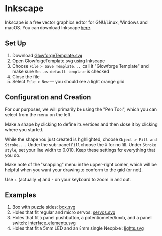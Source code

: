 # Inkscape
 
Inkscape is a free vector graphics editor for GNU/Linux, Windows and macOS. You can download Inkscape [here](https://inkscape.org/release/inkscape-1.2.2/).

<!-- A video tutorial can be found [here](https://drive.google.com/file/d/1h6DkFrqTs8azBbxr2fY-hahtvEaqBuQK/view?usp=drive_link), which you can follow as you read the instructions. -->


## Set Up

1. Download [GlowforgeTemplate.svg](cuts/GlowforgeTemplate.svg)
1. Open GlowforgeTemplate.svg using Inkscape
1. Choose `File > Save Template...`, call it "Glowforge Template" and make sure `Set as default template` is checked
1. Close the file
1. Select `File > New` — you should see a light orange grid


## Configuration and Creation

For our purposes, we will primarily be using the "Pen Tool", which you can select from the menu on the left.

Make a shape by clicking to define its vertices and then close it by clicking where you started.

While the shape you just created is highlighted, choose `Object > Fill and Stroke...`. Under the sub-panel `Fill` choose the `X` for no fill. Under `Stroke style`, set your line width to 0.010. Keep these settings for everything that you do.

Make note of the "snapping" menu in the upper-right corner, which will be helpful when you want your drawing to conform to the grid (or not). 

Use + (actually =) and - on your keyboard to zoom in and out.


## Examples

1. Box with puzzle sides: [box.svg](cuts/box.svg)
1. Holes that fit regular and micro servos: [servos.svg](cuts/servos.svg)
1. Holes that fit a panel pushbutton, a potentiometer/knob, and a panel switch: [interface_elements.svg](cuts/interface_elements.svg)
1. Holes that fit a 5mm LED and an 8mm single Neopixel: [lights.svg](cuts/lights.svg)


